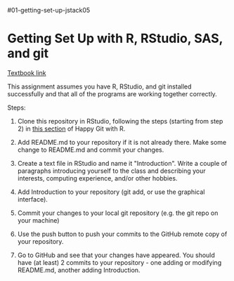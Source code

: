 #01-getting-set-up-jstack05

# Getting Set Up with R, RStudio, SAS, and git

[Textbook link](https://srvanderplas.github.io/unl-stat850/tools.html)

This assignment assumes you have R, RStudio, and git installed successfully and that all of the programs are working together correctly. 

Steps:

1. Clone this repository in RStudio, following the steps (starting from step 2) in [this section](https://happygitwithr.com/existing-github-first.html#new-rstudio-project-via-git-clone-1) of Happy Git with R. 

2. Add README.md to your repository if it is not already there. Make some change to README.md and commit your changes.

3. Create a text file in RStudio and name it "Introduction". Write a couple of paragraphs introducing yourself to the class and describing your interests, computing experience, and/or other hobbies.

4. Add Introduction to your repository (git add, or use the graphical interface).

5. Commit your changes to your local git repository (e.g. the git repo on your machine)

6. Use the push button to push your commits to the GitHub remote copy of your repository.

7. Go to GitHub and see that your changes have appeared. You should have (at least) 2 commits to your repository - one adding or modifying README.md, another adding Introduction.
